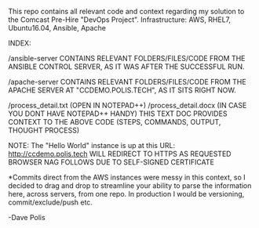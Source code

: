 This repo contains all relevant code and context regarding my solution to the Comcast Pre-Hire "DevOps Project".
Infrastructure: AWS, RHEL7, Ubuntu16.04, Ansible, Apache

INDEX:
	
/ansible-server
	CONTAINS RELEVANT FOLDERS/FILES/CODE FROM THE ANSIBLE CONTROL SERVER, AS IT WAS AFTER THE SUCCESSFUL RUN.
	
/apache-server
	CONTAINS RELEVANT FOLDERS/FILES/CODE FROM THE APACHE SERVER AT "CCDEMO.POLIS.TECH", AS IT SITS RIGHT NOW.
	
/process_detail.txt (OPEN IN NOTEPAD++)
/process_detail.docx (IN CASE YOU DONT HAVE NOTEPAD++ HANDY)
	THIS TEXT DOC PROVIDES CONTEXT TO THE ABOVE CODE (STEPS, COMMANDS, OUTPUT, THOUGHT PROCESS)
	

NOTE: The "Hello World" instance is up at this URL: http://ccdemo.polis.tech
		WILL REDIRECT TO HTTPS AS REQUESTED
		BROWSER NAG FOLLOWS DUE TO SELF-SIGNED CERTIFICATE
	
*Commits direct from the AWS instances were messy in this context, so I decided to drag and drop to streamline your ability to parse the information here, across servers, from one repo.  In production I would be versioning, commit/exclude/push etc.	

-Dave Polis
